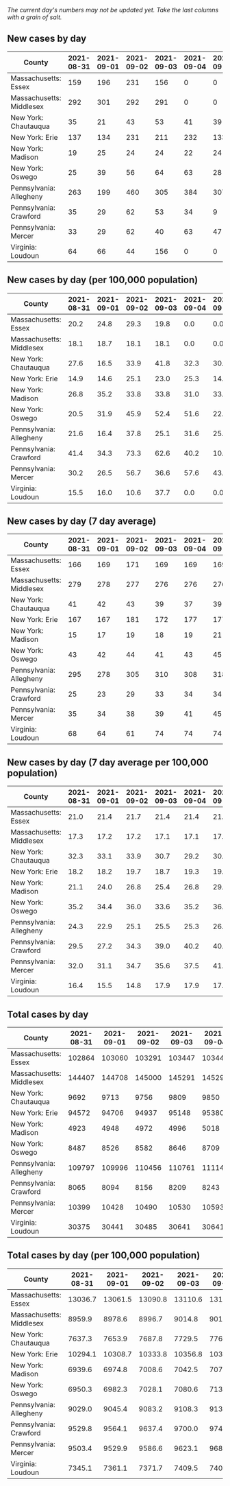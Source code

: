 _The current day's numbers may not be updated yet. Take the last columns with a grain of salt._
## New cases by day

| County | 2021-08-31 | 2021-09-01 | 2021-09-02 | 2021-09-03 | 2021-09-04 | 2021-09-05 | 2021-09-06 |
| --- | --- | --- | --- | --- | --- | --- | --- |
| Massachusetts: Essex | 159 | 196 | 231 | 156 | 0 | 0 |  |
| Massachusetts: Middlesex | 292 | 301 | 292 | 291 | 0 | 0 |  |
| New York: Chautauqua | 35 | 21 | 43 | 53 | 41 | 39 |  |
| New York: Erie | 137 | 134 | 231 | 211 | 232 | 133 |  |
| New York: Madison | 19 | 25 | 24 | 24 | 22 | 24 |  |
| New York: Oswego | 25 | 39 | 56 | 64 | 63 | 28 |  |
| Pennsylvania: Allegheny | 263 | 199 | 460 | 305 | 384 | 307 |  |
| Pennsylvania: Crawford | 35 | 29 | 62 | 53 | 34 | 9 |  |
| Pennsylvania: Mercer | 33 | 29 | 62 | 40 | 63 | 47 |  |
| Virginia: Loudoun | 64 | 66 | 44 | 156 | 0 | 0 |  |

## New cases by day (per 100,000 population)

| County | 2021-08-31 | 2021-09-01 | 2021-09-02 | 2021-09-03 | 2021-09-04 | 2021-09-05 | 2021-09-06 |
| --- | --- | --- | --- | --- | --- | --- | --- |
| Massachusetts: Essex | 20.2 | 24.8 | 29.3 | 19.8 | 0.0 | 0.0 |  |
| Massachusetts: Middlesex | 18.1 | 18.7 | 18.1 | 18.1 | 0.0 | 0.0 |  |
| New York: Chautauqua | 27.6 | 16.5 | 33.9 | 41.8 | 32.3 | 30.7 |  |
| New York: Erie | 14.9 | 14.6 | 25.1 | 23.0 | 25.3 | 14.5 |  |
| New York: Madison | 26.8 | 35.2 | 33.8 | 33.8 | 31.0 | 33.8 |  |
| New York: Oswego | 20.5 | 31.9 | 45.9 | 52.4 | 51.6 | 22.9 |  |
| Pennsylvania: Allegheny | 21.6 | 16.4 | 37.8 | 25.1 | 31.6 | 25.2 |  |
| Pennsylvania: Crawford | 41.4 | 34.3 | 73.3 | 62.6 | 40.2 | 10.6 |  |
| Pennsylvania: Mercer | 30.2 | 26.5 | 56.7 | 36.6 | 57.6 | 43.0 |  |
| Virginia: Loudoun | 15.5 | 16.0 | 10.6 | 37.7 | 0.0 | 0.0 |  |

## New cases by day (7 day average)

| County | 2021-08-31 | 2021-09-01 | 2021-09-02 | 2021-09-03 | 2021-09-04 | 2021-09-05 | 2021-09-06 |
| --- | --- | --- | --- | --- | --- | --- | --- |
| Massachusetts: Essex | 166 | 169 | 171 | 169 | 169 | 169 |  |
| Massachusetts: Middlesex | 279 | 278 | 277 | 276 | 276 | 276 |  |
| New York: Chautauqua | 41 | 42 | 43 | 39 | 37 | 39 |  |
| New York: Erie | 167 | 167 | 181 | 172 | 177 | 177 |  |
| New York: Madison | 15 | 17 | 19 | 18 | 19 | 21 |  |
| New York: Oswego | 43 | 42 | 44 | 41 | 43 | 45 |  |
| Pennsylvania: Allegheny | 295 | 278 | 305 | 310 | 308 | 318 |  |
| Pennsylvania: Crawford | 25 | 23 | 29 | 33 | 34 | 34 |  |
| Pennsylvania: Mercer | 35 | 34 | 38 | 39 | 41 | 45 |  |
| Virginia: Loudoun | 68 | 64 | 61 | 74 | 74 | 74 |  |

## New cases by day (7 day average per 100,000 population)

| County | 2021-08-31 | 2021-09-01 | 2021-09-02 | 2021-09-03 | 2021-09-04 | 2021-09-05 | 2021-09-06 |
| --- | --- | --- | --- | --- | --- | --- | --- |
| Massachusetts: Essex | 21.0 | 21.4 | 21.7 | 21.4 | 21.4 | 21.4 |  |
| Massachusetts: Middlesex | 17.3 | 17.2 | 17.2 | 17.1 | 17.1 | 17.1 |  |
| New York: Chautauqua | 32.3 | 33.1 | 33.9 | 30.7 | 29.2 | 30.7 |  |
| New York: Erie | 18.2 | 18.2 | 19.7 | 18.7 | 19.3 | 19.3 |  |
| New York: Madison | 21.1 | 24.0 | 26.8 | 25.4 | 26.8 | 29.6 |  |
| New York: Oswego | 35.2 | 34.4 | 36.0 | 33.6 | 35.2 | 36.9 |  |
| Pennsylvania: Allegheny | 24.3 | 22.9 | 25.1 | 25.5 | 25.3 | 26.2 |  |
| Pennsylvania: Crawford | 29.5 | 27.2 | 34.3 | 39.0 | 40.2 | 40.2 |  |
| Pennsylvania: Mercer | 32.0 | 31.1 | 34.7 | 35.6 | 37.5 | 41.1 |  |
| Virginia: Loudoun | 16.4 | 15.5 | 14.8 | 17.9 | 17.9 | 17.9 |  |

## Total cases by day

| County | 2021-08-31 | 2021-09-01 | 2021-09-02 | 2021-09-03 | 2021-09-04 | 2021-09-05 | 2021-09-06 |
| --- | --- | --- | --- | --- | --- | --- | --- |
| Massachusetts: Essex | 102864 | 103060 | 103291 | 103447 | 103447 | 103447 |  |
| Massachusetts: Middlesex | 144407 | 144708 | 145000 | 145291 | 145291 | 145291 |  |
| New York: Chautauqua | 9692 | 9713 | 9756 | 9809 | 9850 | 9889 |  |
| New York: Erie | 94572 | 94706 | 94937 | 95148 | 95380 | 95513 |  |
| New York: Madison | 4923 | 4948 | 4972 | 4996 | 5018 | 5042 |  |
| New York: Oswego | 8487 | 8526 | 8582 | 8646 | 8709 | 8737 |  |
| Pennsylvania: Allegheny | 109797 | 109996 | 110456 | 110761 | 111145 | 111452 |  |
| Pennsylvania: Crawford | 8065 | 8094 | 8156 | 8209 | 8243 | 8252 |  |
| Pennsylvania: Mercer | 10399 | 10428 | 10490 | 10530 | 10593 | 10640 |  |
| Virginia: Loudoun | 30375 | 30441 | 30485 | 30641 | 30641 | 30641 |  |

## Total cases by day (per 100,000 population)

| County | 2021-08-31 | 2021-09-01 | 2021-09-02 | 2021-09-03 | 2021-09-04 | 2021-09-05 | 2021-09-06 |
| --- | --- | --- | --- | --- | --- | --- | --- |
| Massachusetts: Essex | 13036.7 | 13061.5 | 13090.8 | 13110.6 | 13110.6 | 13110.6 |  |
| Massachusetts: Middlesex | 8959.9 | 8978.6 | 8996.7 | 9014.8 | 9014.8 | 9014.8 |  |
| New York: Chautauqua | 7637.3 | 7653.9 | 7687.8 | 7729.5 | 7761.8 | 7792.6 |  |
| New York: Erie | 10294.1 | 10308.7 | 10333.8 | 10356.8 | 10382.0 | 10396.5 |  |
| New York: Madison | 6939.6 | 6974.8 | 7008.6 | 7042.5 | 7073.5 | 7107.3 |  |
| New York: Oswego | 6950.3 | 6982.3 | 7028.1 | 7080.6 | 7132.2 | 7155.1 |  |
| Pennsylvania: Allegheny | 9029.0 | 9045.4 | 9083.2 | 9108.3 | 9139.9 | 9165.1 |  |
| Pennsylvania: Crawford | 9529.8 | 9564.1 | 9637.4 | 9700.0 | 9740.2 | 9750.8 |  |
| Pennsylvania: Mercer | 9503.4 | 9529.9 | 9586.6 | 9623.1 | 9680.7 | 9723.6 |  |
| Virginia: Loudoun | 7345.1 | 7361.1 | 7371.7 | 7409.5 | 7409.5 | 7409.5 |  |
